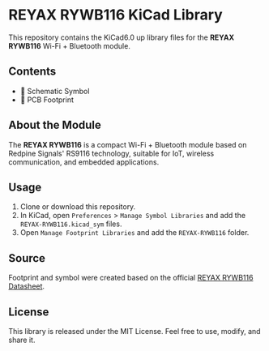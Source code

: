 # REYAX RYWB116 KiCad Library

This repository contains the KiCad6.0 up library files for the **REYAX RYWB116** Wi-Fi + Bluetooth module.

## Contents

- 🧩 Schematic Symbol
- 📐 PCB Footprint


## About the Module

The **REYAX RYWB116** is a compact Wi-Fi + Bluetooth module based on Redpine Signals' RS9116 technology, suitable for IoT, wireless communication, and embedded applications.

## Usage

1. Clone or download this repository.
2. In KiCad, open `Preferences` > `Manage Symbol Libraries` and add the `REYAX-RYWB116.kicad_sym` files.
3. Open `Manage Footprint Libraries` and add the `REYAX-RYWB116` folder.

## Source

Footprint and symbol were created based on the official [REYAX RYWB116 Datasheet](https://www.reyax.com/products/rywb116/).

## License

This library is released under the MIT License. Feel free to use, modify, and share it.

